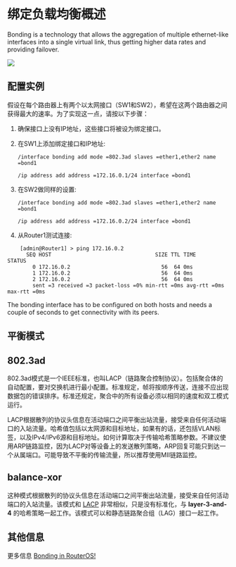 # 绑定负载均衡概述

Bonding is a technology that allows the aggregation of multiple ethernet-like interfaces into a single virtual link, thus getting higher data rates and providing failover.

![](https://help.mikrotik.com/docs/download/attachments/63406084/Lacp.png?version=1&modificationDate=1618901948934&api=v2)

## 配置实例

假设在每个路由器上有两个以太网接口（SW1和SW2），希望在这两个路由器之间获得最大的速率。为了实现这一点，请按以下步骤：

1. 确保接口上没有IP地址，这些接口将被设为绑定接口。
2. 在SW1上添加绑定接口和IP地址:
    
    `/interface bonding add mode =802.3ad slaves =ether1,ether2 name =bond1`
    
    `/ip address add address =172.16.0.1/24 interface =bond1`
    
3. 在SW2做同样的设置:
    
    `/interface bonding add mode =802.3ad slaves =ether1,ether2 name =bond1`
    
    `/ip address add address =172.16.0.2/24 interface =bond1`
    
4. 从Router1测试连接:

```shell
    [admin@Router1] > ping 172.16.0.2
      SEQ HOST                                 SIZE TTL TIME  STATUS                  
        0 172.16.0.2                             56  64 0ms 
        1 172.16.0.2                             56  64 0ms 
        2 172.16.0.2                             56  64 0ms 
        sent =3 received =3 packet-loss =0% min-rtt =0ms avg-rtt =0ms max-rtt =0ms
```

The bonding interface has to be configured on both hosts and needs a couple of seconds to get connectivity with its peers.

## 平衡模式

## 802.3ad

802.3ad模式是一个IEEE标准，也叫LACP（链路聚合控制协议）。包括聚合体的自动配置，要对交换机进行最小配置。标准规定，帧将按顺序传送，连接不应出现数据包的错误排序。标准还规定，聚合中的所有设备必须以相同的速度和双工模式运行。

LACP根据散列的协议头信息在活动端口之间平衡出站流量，接受来自任何活动端口的入站流量。哈希值包括以太网源和目标地址，如果有的话，还包括VLAN标签，以及IPv4/IPv6源和目标地址。如何计算取决于传输哈希策略参数。不建议使用ARP链路监控，因为LACP对等设备上的发送散列策略，ARP回复可能只到达一个从属端口。可能导致不平衡的传输流量，所以推荐使用MII链路监控。

## balance-xor

这种模式根据散列的协议头信息在活动端口之间平衡出站流量，接受来自任何活动端口的入站流量。该模式和 [LACP](https://wiki.mikrotik.com/wiki/Manual:Interface/Bonding#802.3ad) 非常相似，只是没有标准化，与 **layer-3-and-4** 的哈希策略一起工作。该模式可以和静态链路聚合组（LAG）接口一起工作。

## 其他信息

更多信息 [Bonding in RouterOS!](https://help.mikrotik.com/docs/display/ROS/Bonding)
